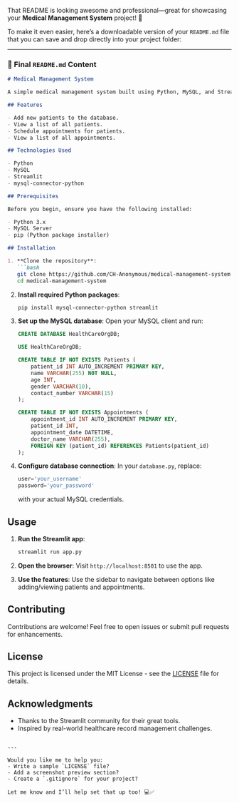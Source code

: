 That README is looking awesome and professional—great for showcasing your **Medical Management System** project! 🎉

To make it even easier, here’s a downloadable version of your `README.md` file that you can save and drop directly into your project folder:

---

### 📄 Final `README.md` Content

```markdown
# Medical Management System

A simple medical management system built using Python, MySQL, and Streamlit. This application allows users to manage patient records and appointments efficiently.

## Features

- Add new patients to the database.
- View a list of all patients.
- Schedule appointments for patients.
- View a list of all appointments.

## Technologies Used

- Python
- MySQL
- Streamlit
- mysql-connector-python

## Prerequisites

Before you begin, ensure you have the following installed:

- Python 3.x
- MySQL Server
- pip (Python package installer)

## Installation

1. **Clone the repository**:
   ```bash
   git clone https://github.com/CH-Anonymous/medical-management-system.git
   cd medical-management-system
   ```

2. **Install required Python packages**:
   ```bash
   pip install mysql-connector-python streamlit
   ```

3. **Set up the MySQL database**:
   Open your MySQL client and run:
   ```sql
   CREATE DATABASE HealthCareOrgDB;

   USE HealthCareOrgDB;

   CREATE TABLE IF NOT EXISTS Patients (
       patient_id INT AUTO_INCREMENT PRIMARY KEY,
       name VARCHAR(255) NOT NULL,
       age INT,
       gender VARCHAR(10),
       contact_number VARCHAR(15)
   );

   CREATE TABLE IF NOT EXISTS Appointments (
       appointment_id INT AUTO_INCREMENT PRIMARY KEY,
       patient_id INT,
       appointment_date DATETIME,
       doctor_name VARCHAR(255),
       FOREIGN KEY (patient_id) REFERENCES Patients(patient_id)
   );
   ```

4. **Configure database connection**:
   In your `database.py`, replace:
   ```python
   user='your_username'
   password='your_password'
   ```
   with your actual MySQL credentials.

## Usage

1. **Run the Streamlit app**:
   ```bash
   streamlit run app.py
   ```

2. **Open the browser**:
   Visit `http://localhost:8501` to use the app.

3. **Use the features**:
   Use the sidebar to navigate between options like adding/viewing patients and appointments.

## Contributing

Contributions are welcome! Feel free to open issues or submit pull requests for enhancements.

## License

This project is licensed under the MIT License - see the [LICENSE](LICENSE) file for details.

## Acknowledgments

- Thanks to the Streamlit community for their great tools.
- Inspired by real-world healthcare record management challenges.

```

---

Would you like me to help you:
- Write a sample `LICENSE` file?
- Add a screenshot preview section?
- Create a `.gitignore` for your project?

Let me know and I’ll help set that up too! 💻✅
